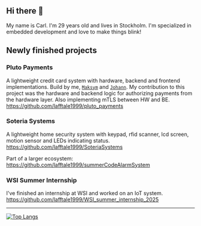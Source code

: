 ## Hi there 👋
My name is Carl. I'm 29 years old and lives in Stockholm. I'm specialized in embedded development and love to make things blink!

## Newly finished projects

### Pluto Payments
A lightweight credit card system with hardware, backend and frontend implementations. Build by me, [`Maksym`](https://github.com/Zar000) and [`Johann`](https://github.com/hager3737).
My contribution to this project was the hardware and backend logic for authorizing payments from the hardware layer. Also implementing mTLS between HW and BE.
https://github.com/lafftale1999/pluto_payments

### Soteria Systems
A lightweight home security system with keypad, rfid scanner, lcd screen, motion sensor and LEDs indicating status.
https://github.com/lafftale1999/SoteriaSystems

Part of a larger ecosystem: https://github.com/lafftale1999/summerCodeAlarmSystem 

### WSI Summer Internship
I've finished an internship at WSI and worked on an IoT system.  
https://github.com/lafftale1999/WSI_summer_internship_2025

---

[![Top Langs](https://github-readme-stats.vercel.app/api/top-langs/?username=lafftale1999)](https://github.com/anuraghazra/github-readme-stats)

<!--
**lafftale1999/lafftale1999** is a ✨ _special_ ✨ repository because its `README.md` (this file) appears on your GitHub profile.

Here are some ideas to get you started:

- 🔭 I’m currently working on ...
- 🌱 I’m currently learning ...
- 👯 I’m looking to collaborate on ...
- 🤔 I’m looking for help with ...
- 💬 Ask me about ...
- 📫 How to reach me: ...
- 😄 Pronouns: ...
- ⚡ Fun fact: ...
-->
